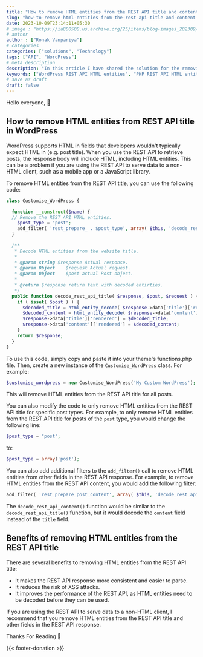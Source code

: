 ```yaml
---
title: "How to remove HTML entities from the REST API title and content in WordPress"
slug: "how-to-remove-html-entities-from-the-rest-api-title-and-content-in-wordpress"
date: 2023-10-09T23:14:11+05:30
# image : "https://ia800508.us.archive.org/25/items/blog-images_202309/White%20Blue%20Illustration%20Business%20Blog%20Banner.png"
# author
author : ["Ronak Vanpariya"]
# categories
categories: ["solutions", "Technology"]
tags: ["API", "WordPress"]
# meta description
description: "In this article I have shared the solution for the removing HTML entities from the WordPress REST API response"
keywords: ["WordPress REST API HTML entities", "PHP REST API HTML entity decode"]
# save as draft
draft: false  
---
```


Hello everyone, :wave:

## How to remove HTML entities from REST API title in WordPress

WordPress supports HTML in fields that developers wouldn't typically expect HTML in (e.g. post title). When you use the REST API to retrieve posts, the response body will include HTML, including HTML entities. This can be a problem if you are using the REST API to serve data to a non-HTML client, such as a mobile app or a JavaScript library.

To remove HTML entities from the REST API title, you can use the following code:

```php
class Customise_WordPress {

  function __construct($name) {
  // Remove the REST API HTML entities.
    $post_type = "post";
    add_filter( 'rest_prepare_ . $post_type', array( $this, 'decode_rest_api_title' ), 20, 3 );
  }
  
  /**
   * Decode HTML entities from the website title.
   *
   * @param string $response Actual response.
   * @param Object    $request Actual request.
   * @param Object    $post actual Post object.
   *
   * @return $response return text with decoded entirties.
   */
  public function decode_rest_api_title( $response, $post, $request ) {
    if ( isset( $post ) ) {
      $decoded_title = html_entity_decode( $response->data['title']['rendered'] );
      $decoded_content = html_entity_decode( $response->data['content']['rendered'] );
      $response->data['title']['rendered'] = $decoded_title;
      $response->data['content']['rendered'] = $decoded_content;
    }
    return $response;
  }
}
```

To use this code, simply copy and paste it into your theme's functions.php file. Then, create a new instance of the `Customise_WordPress` class. For example:

```php
$customise_wordpress = new Customise_WordPress('My Custom WordPress');
```

This will remove HTML entities from the REST API title for all posts.

You can also modify the code to only remove HTML entities from the REST API title for specific post types. For example, to only remove HTML entities from the REST API title for posts of the `post` type, you would change the following line:

```php
$post_type = "post";
```

to:

```php
$post_type = array('post');
```

You can also add additional filters to the `add_filter()` call to remove HTML entities from other fields in the REST API response. For example, to remove HTML entities from the REST API content, you would add the following filter:

```php
add_filter( 'rest_prepare_post_content', array( $this, 'decode_rest_api_content' ), 20, 3 );
```

The `decode_rest_api_content()` function would be similar to the `decode_rest_api_title()` function, but it would decode the `content` field instead of the `title` field.

## Benefits of removing HTML entities from the REST API title

There are several benefits to removing HTML entities from the REST API title:

* It makes the REST API response more consistent and easier to parse.
* It reduces the risk of XSS attacks.
* It improves the performance of the REST API, as HTML entities need to be decoded before they can be used.

If you are using the REST API to serve data to a non-HTML client, I recommend that you remove HTML entities from the REST API title and other fields in the REST API response.

Thanks For Reading 🙏

{{< footer-donation >}}